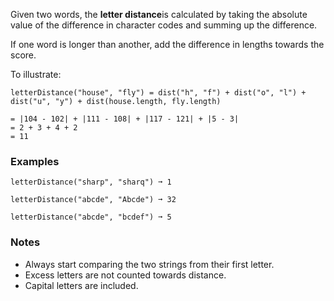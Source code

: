Given two words, the **letter distance**is calculated by taking the absolute value of the difference in character codes and summing up the difference.

If one word is longer than another, add the difference in lengths towards the score.

To illustrate:

    letterDistance("house", "fly") = dist("h", "f") + dist("o", "l") + dist("u", "y") + dist(house.length, fly.length)

    = |104 - 102| + |111 - 108| + |117 - 121| + |5 - 3|
    = 2 + 3 + 4 + 2
    = 11


### Examples ###
    letterDistance("sharp", "sharq") ➞ 1

    letterDistance("abcde", "Abcde") ➞ 32

    letterDistance("abcde", "bcdef") ➞ 5


### Notes ###
*   Always start comparing the two strings from their first letter.
*   Excess letters are not counted towards distance.
*   Capital letters are included.